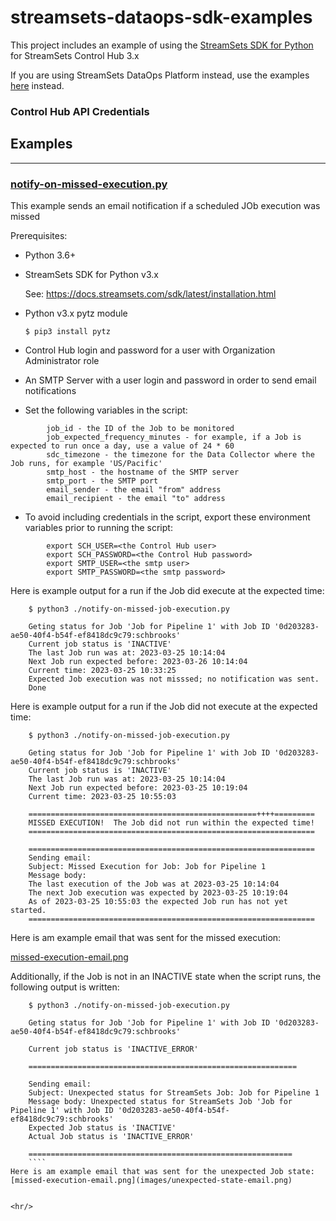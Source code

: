 # streamsets-dataops-sdk-examples

This project includes an example of using the [StreamSets SDK for Python](https://docs.streamsets.com/sdk/latest/index.html) for StreamSets Control Hub 3.x

If you are using StreamSets DataOps Platform instead, use the examples [here](https://github.com/onefoursix/streamsets-dataops-sdk-examples) instead.

###  Control Hub API Credentials

## Examples

<hr/>

### [notify-on-missed-execution.py](python/notify-on-missed-execution.py)

This example sends an email notification if a scheduled JOb execution was missed

Prerequisites:

 - Python 3.6+

 - StreamSets SDK for Python v3.x
 
   See: https://docs.streamsets.com/sdk/latest/installation.html

 - Python v3.x pytz module
 
    <code>$ pip3  install pytz</code>

 - Control Hub login and password for a user with Organization Administrator role

 - An SMTP Server with a user login and password in order to send email notifications

 - Set the following variables in the script:
 
````
        job_id - the ID of the Job to be monitored
        job_expected_frequency_minutes - for example, if a Job is expected to run once a day, use a value of 24 * 60
        sdc_timezone - the timezone for the Data Collector where the Job runs, for example 'US/Pacific'
        smtp_host - the hostname of the SMTP server
        smtp_port - the SMTP port
        email_sender - the email "from" address
        email_recipient - the email "to" address
````

 - To avoid including credentials in the script, export these environment variables
   prior to running the script:
````
        export SCH_USER=<the Control Hub user>
        export SCH_PASSWORD=<the Control Hub password>
        export SMTP_USER=<the smtp user>
        export SMTP_PASSWORD=<the smtp password>
````

Here is example output for a run if the Job did execute at the expected time:

````
    $ python3 ./notify-on-missed-job-execution.py

    Geting status for Job 'Job for Pipeline 1' with Job ID '0d203283-ae50-40f4-b54f-ef8418dc9c79:schbrooks'
    Current job status is 'INACTIVE'
    The last Job run was at: 2023-03-25 10:14:04
    Next Job run expected before: 2023-03-26 10:14:04
    Current time: 2023-03-25 10:33:25
    Expected Job execution was not misssed; no notification was sent.
    Done
````

Here is example output for a run if the Job did not execute at the expected time:
````
    $ python3 ./notify-on-missed-job-execution.py

    Geting status for Job 'Job for Pipeline 1' with Job ID '0d203283-ae50-40f4-b54f-ef8418dc9c79:schbrooks'
    Current job status is 'INACTIVE'
    The last Job run was at: 2023-03-25 10:14:04
    Next Job run expected before: 2023-03-25 10:19:04
    Current time: 2023-03-25 10:55:03

    ===================================================++++=========
    MISSED EXECUTION!  The Job did not run within the expected time!
    ================================================================

    ================================================================
    Sending email:
    Subject: Missed Execution for Job: Job for Pipeline 1
    Message body:
    The last execution of the Job was at 2023-03-25 10:14:04
    The next Job execution was expected by 2023-03-25 10:19:04
    As of 2023-03-25 10:55:03 the expected Job run has not yet started.
    ================================================================
````

Here is am example email that was sent for the missed execution:

[missed-execution-email.png](images/missed-execution-email.png)

Additionally, if the Job is not in an INACTIVE state when the script runs, the following output is written:
````
    $ python3 ./notify-on-missed-job-execution.py

    Geting status for Job 'Job for Pipeline 1' with Job ID '0d203283-ae50-40f4-b54f-ef8418dc9c79:schbrooks'

    Current job status is 'INACTIVE_ERROR'

    ============================================================

    Sending email:
    Subject: Unexpected status for StreamSets Job: Job for Pipeline 1
    Message body: Unexpected status for StreamSets Job 'Job for Pipeline 1' with Job ID '0d203283-ae50-40f4-b54f-ef8418dc9c79:schbrooks'
    Expected Job status is 'INACTIVE'
    Actual Job status is 'INACTIVE_ERROR'

    ===========================================================
    ````
Here is am example email that was sent for the unexpected Job state:
[missed-execution-email.png](images/unexpected-state-email.png)


<hr/>

